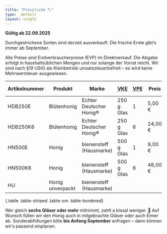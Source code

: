 ```yaml
---
title: "Preisliste 🏷️"
type: _default
layout: single
---
```


**Gültig ab 22.09.2025**

Durchgestrichene Sorten sind derzeit ausverkauft.
Die frische Ernte gibt’s immer ab September.

Alle Preise sind Endverbraucherpreise (EVP) im Direktverkauf.
Die Abgabe erfolgt in haushaltsüblichen Mengen und nur solange der Vorrat reicht.
Wir sind nach §19 UStG als Kleinbetrieb umsatzsteuerbefreit – es wird keine Mehrwertsteuer ausgewiesen.

| Artikelnummer | Produkt | Marke | <acronym title="Verkaufseinheit">VKE</acronym> | <acronym title="Verpackungseinheit">VPE</acronym> | Preis | Preis / kg |
|----------|-------------|----------------| -- | -- | -- | -- |
| HDB250E | Blütenhonig | Echter Deutscher Honig® | 250 g Glas | 1 | 5,00 € | 20,00 € |
| HDB250K6 | Blütenhonig | Echter Deutscher Honig® | 250 g Glas | 6 | 24,00 € | 16,00 € |
| HN500E | Honig | bienensteff (Hausmarke) | 500 g Glas | 1 | 9,00 € | 18,00 € |
| HN500K6 | Honig | bienensteff (Hausmarke) | 500 g Glas | 6 | 48,00 € | 16,00 € |
| HU | Honig unverpackt | bienensteff (Hausmarke)| | | | 14,00 € |
{.table .table-striped .table-sm .table-bordered}

Wer gleich **sechs Gläser oder mehr** mitnimmt, zahlt a bissal weniger. 🙂
Auf Wunsch füllen wir den Honig auch in mitgebrachte Gläser oder auch Eimer ab.
Sonderabfüllungen bitte **bis Anfang September** anfragen – dann können wir’s passend einplanen.
